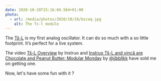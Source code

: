 ```yaml
---
date: 2020-10-28T15:16:04.564+01:00
photo:
  - url: /media/photos/2020/10/28/bscoq.jpg
    alt: The Ts-l module
---
```

The [Tš-L](https://www.instruomodular.com/product/tsl/) is my first analog oscillator. It can do so much with a so little footprint. It’s perfect for a live system.

The video [Tš-L Overview](https://youtu.be/n37Gn-_sTn0) by Instruo and [Instruo Tš-L and vincâ are Chocolate and Peanut Butter: Modular Monday](https://youtu.be/VZabgjAJwiY) by [@jjbbllkk](https://twitter.com/jjbbllkk) have sold me on getting one.

Now, let's have some fun with it ?
